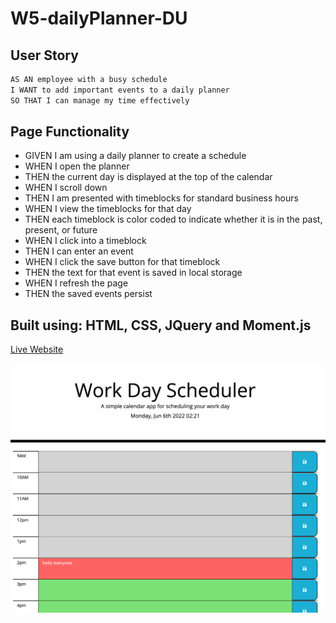# W5-dailyPlanner-DU
## User Story

```md
AS AN employee with a busy schedule
I WANT to add important events to a daily planner
SO THAT I can manage my time effectively
```
## Page Functionality 

* GIVEN I am using a daily planner to create a schedule
* WHEN I open the planner
* THEN the current day is displayed at the top of the calendar
* WHEN I scroll down
* THEN I am presented with timeblocks for standard business hours
* WHEN I view the timeblocks for that day
* THEN each timeblock is color coded to indicate whether it is in the past, present, or future
* WHEN I click into a timeblock
* THEN I can enter an event
* WHEN I click the save button for that timeblock
* THEN the text for that event is saved in local storage
* WHEN I refresh the page
* THEN the saved events persist

## Built using: HTML, CSS, JQuery and Moment.js

[Live Website](https://floki-themad.github.io/W5-dailyPlanner-DU/)

<img src="img/daily-planner-2022-06-06 at 2.46.43 PM.png">